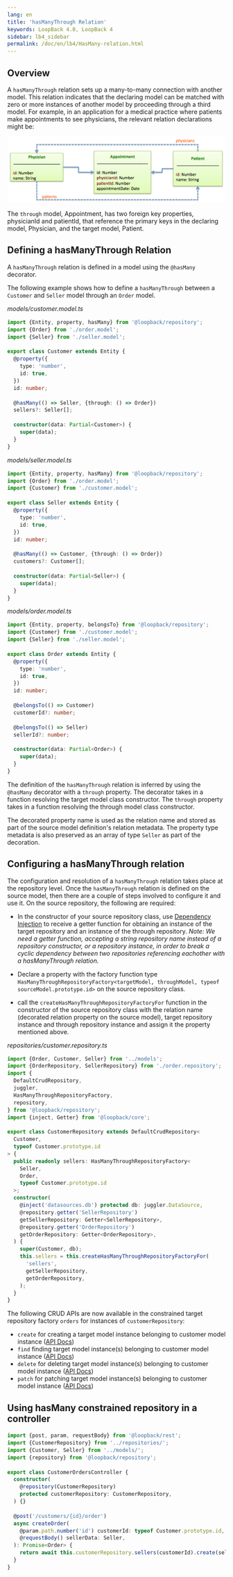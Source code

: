```yaml
---
lang: en
title: 'hasManyThrough Relation'
keywords: LoopBack 4.0, LoopBack 4
sidebar: lb4_sidebar
permalink: /doc/en/lb4/HasMany-relation.html
---
```


## Overview

A `hasManyThrough` relation sets up a many-to-many connection with another model. This relation indicates that the declaring model can be matched with zero or more instances of another model by proceeding through a third model. For example, in an application for a medical practice where patients make appointments to see physicians, the relevant relation declarations might be:

![hasManyThrough relation illustration](./imgs/hasManyThrough-relation-example.png)

The `through` model, Appointment, has two foreign key properties, physicianId and patientId, that reference the primary keys in the declaring model, Physician, and the target model, Patient.

## Defining a hasManyThrough Relation

A `hasManyThrough` relation is defined in a model using the `@hasMany` decorator.

The following example shows how to define a `hasManyThrough` between a `Customer` and `Seller`
model through an `Order` model.

_models/customer.model.ts_
```ts
import {Entity, property, hasMany} from '@loopback/repository';
import {Order} from './order.model';
import {Seller} from './seller.model';

export class Customer extends Entity {
  @property({
    type: 'number',
    id: true,
  })
  id: number;

  @hasMany(() => Seller, {through: () => Order})
  sellers?: Seller[];

  constructor(data: Partial<Customer>) {
    super(data);
  }
}
```

_models/seller.model.ts_
```ts
import {Entity, property, hasMany} from '@loopback/repository';
import {Order} from './order.model';
import {Customer} from './customer.model';

export class Seller extends Entity {
  @property({
    type: 'number',
    id: true,
  })
  id: number;

  @hasMany(() => Customer, {through: () => Order})
  customers?: Customer[];

  constructor(data: Partial<Seller>) {
    super(data);
  }
}
```

_models/order.model.ts_
```ts
import {Entity, property, belongsTo} from '@loopback/repository';
import {Customer} from './customer.model';
import {Seller} from './seller.model';

export class Order extends Entity {
  @property({
    type: 'number',
    id: true,
  })
  id: number;

  @belongsTo(() => Customer)
  customerId?: number;

  @belongsTo(() => Seller)
  sellerId?: number;

  constructor(data: Partial<Order>) {
    super(data);
  }
}
```

The definition of the `hasManyThrough` relation is inferred by using the `@hasMany`
decorator with a `through` property. The decorator takes in a function resolving
the target model class constructor. The `through` property takes in a function
resolving the through model class constructor.

The decorated property name is used as the relation name and stored as part of
the source model definition's relation metadata. The property type metadata is
also preserved as an array of type `Seller` as part of the decoration.

## Configuring a hasManyThrough relation

The configuration and resolution of a `hasManyThrough` relation takes place at the
repository level. Once the `hasManyThrough` relation is defined on the source model,
then there are a couple of steps involved to configure it and use it. On the source
repository, the following are required:

- In the constructor of your source repository class, use
  [Dependency Injection](Dependency-injection.md) to receive a getter function
  for obtaining an instance of the target repository and an instance of the
  through repository. _Note: We need a getter function, accepting a string
  repository name instead of a repository constructor, or a repository instance,
  in order to break a cyclic dependency between two repositories referencing
  eachother with a hasManyThrough relation._

- Declare a property with the factory function type
  `HasManyThroughRepositoryFactory<targetModel, throughModel, typeof sourceModel.prototype.id>`
  on the source repository class.
- call the `createHasManyThroughRepositoryFactoryFor` function in the constructor of
  the source repository class with the relation name (decorated relation
  property on the source model), target repository instance and through repository instance
  and assign it the property mentioned above.

_repositories/customer.repository.ts_
```ts
import {Order, Customer, Seller} from '../models';
import {OrderRepository, SellerRepository} from './order.repository';
import {
  DefaultCrudRepository,
  juggler,
  HasManyThroughRepositoryFactory,
  repository,
} from '@loopback/repository';
import {inject, Getter} from '@loopback/core';

export class CustomerRepository extends DefaultCrudRepository<
  Customer,
  typeof Customer.prototype.id
> {
  public readonly sellers: HasManyThroughRepositoryFactory<
    Seller,
    Order,
    typeof Customer.prototype.id
  >;
  constructor(
    @inject('datasources.db') protected db: juggler.DataSource,
    @repository.getter('SellerRepository')
    getSellerRepository: Getter<SellerRepository>,
    @repository.getter('OrderRepository')
    getOrderRepository: Getter<OrderRepository>,
  ) {
    super(Customer, db);
    this.sellers = this.createHasManyThroughRepositoryFactoryFor(
      'sellers',
      getSellerRepository,
      getOrderRepository,
    );
  }
}
```

The following CRUD APIs are now available in the constrained target repository
factory `orders` for instances of `customerRepository`:

- `create` for creating a target model instance belonging to customer model
  instance
  ([API Docs](https://apidocs.strongloop.com/@loopback%2fdocs/repository.html#HasManyThroughRepository.prototype.create))
- `find` finding target model instance(s) belonging to customer model instance
  ([API Docs](https://apidocs.strongloop.com/@loopback%2fdocs/repository.html#HasManyThroughRepository.prototype.find))
- `delete` for deleting target model instance(s) belonging to customer model
  instance
  ([API Docs](https://apidocs.strongloop.com/@loopback%2fdocs/repository.html#HasManyThroughRepository.prototype.delete))
- `patch` for patching target model instance(s) belonging to customer model
  instance
  ([API Docs](https://apidocs.strongloop.com/@loopback%2fdocs/repository.html#HasManyThroughRepository.prototype.patch))

## Using hasMany constrained repository in a controller

```ts
import {post, param, requestBody} from '@loopback/rest';
import {CustomerRepository} from '../repositories/';
import {Customer, Seller} from '../models/';
import {repository} from '@loopback/repository';

export class CustomerOrdersController {
  constructor(
    @repository(CustomerRepository)
    protected customerRepository: CustomerRepository,
  ) {}

  @post('/customers/{id}/order')
  async createOrder(
    @param.path.number('id') customerId: typeof Customer.prototype.id,
    @requestBody() sellerData: Seller,
  ): Promise<Order> {
    return await this.customerRepository.sellers(customerId).create(sellerData);
  }
}
```

